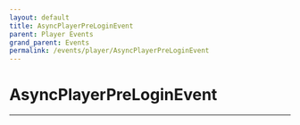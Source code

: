 ```yaml
---
layout: default
title: AsyncPlayerPreLoginEvent
parent: Player Events
grand_parent: Events
permalink: /events/player/AsyncPlayerPreLoginEvent
---
```


# AsyncPlayerPreLoginEvent

---
